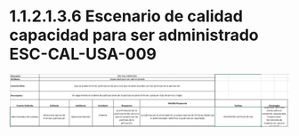 # 1.1.2.1.3.6 Escenario de calidad capacidad para ser administrado ESC-CAL-USA-009					

![ESC-CAL-USA-009](https://github.com/F3liP3L/Software2-QuickJob-Documentacion/blob/main/assets/drivers-arquitectonicos/Atributos-de-calidad/ESC-CAL-CADM-001.png)